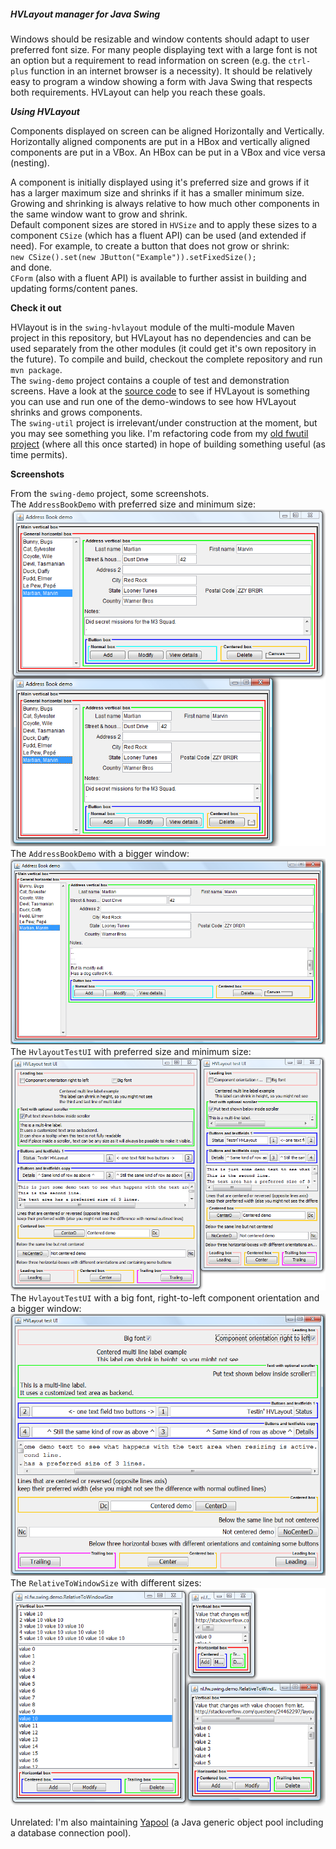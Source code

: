 ##### HVLayout manager for Java Swing

Windows should be resizable and window contents should adapt to user preferred font size. 
For many people displaying text with a large font is not an option but a requirement to read information on screen 
(e.g. the ``ctrl-plus`` function in an internet browser is a necessity).
It should be relatively easy to program a window showing a form with Java Swing that respects both requirements.
HVLayout can help you reach these goals.

***Using HVLayout***

Components displayed on screen can be aligned Horizontally and Vertically.
Horizontally aligned components are put in a HBox and vertically aligned components are put in a VBox.
An HBox can be put in a VBox and vice versa (nesting).

A component is initially displayed using it's preferred size and grows if it has a larger maximum size
and shrinks if it has a smaller minimum size. Growing and shrinking is always relative to how 
much other components in the same window want to grow and shrink.
<br/>Default component sizes are stored in ``HVSize`` and to apply these sizes to a component 
``CSize`` (which has a fluent API) can be used (and extended if need).
For example, to create a button that does not grow or shrink:
<br/>``new CSize().set(new JButton("Example")).setFixedSize();``
<br/>and done.
<br/>``CForm`` (also with a fluent API) is available to further assist in building and updating forms/content panes.

**Check it out**

HVlayout is in the ``swing-hvlayout`` module of the multi-module Maven project in this repository,
but HVLayout has no dependencies and can be used separately from the other modules
(it could get it's own repository in the future).
To compile and build, checkout the complete repository and run ``mvn package``.
<br/>The ``swing-demo`` project contains a couple of test and demonstration screens.
Have a look at the [source code](https://./swing-demo/src/main/java/nl/fw/swing/demo/) to see if HVLayout is something you can use
and run one of the demo-windows to see how HVLayout shrinks and grows components. 
<br/>The ``swing-util`` project is irrelevant/under construction at the moment, but you may see something you like.
I'm refactoring code from my [old fwutil project](https://java.net/projects/fwutil/sources/svn/show/trunk/fwutil)
(where all this once started) in hope of building something useful (as time permits).

**Screenshots**

From the ``swing-demo`` project, some screenshots.
<br/>The ``AddressBookDemo`` with preferred size and minimum size:
<br/>![AddressBookDemo-pre-min](https://github.com/fwi/HVLayout/raw/master/swing-demo/screenshots/address-book-pref-min.png)
<br/>The ``AddressBookDemo`` with a bigger window:
<br/>![AddressBookDemo-max](https://github.com/fwi/HVLayout/raw/master/swing-demo/screenshots/address-book-max.png)
<br/>The ``HvlayoutTestUI`` with preferred size and minimum size:
<br/>![HvlayoutTestUI-pref-min](https://github.com/fwi/HVLayout/raw/master/swing-demo/screenshots/testui-pref-min.png)
<br/>The ``HvlayoutTestUI`` with a big font, right-to-left component orientation and a bigger window:
<br/>![HvlayoutTestUI-max](https://github.com/fwi/HVLayout/raw/master/swing-demo/screenshots/testui-max-reverse.png)
<br/>The ``RelativeToWindowSize`` with different sizes:
<br/>![RelativeToWindowSize-all](https://github.com/fwi/HVLayout/raw/master/swing-demo/screenshots/rel-to-window-all.png)
<br/>

Unrelated: I'm also maintaining [Yapool](https://code.google.com/p/yapool/) (a Java generic object pool including a database connection pool).
